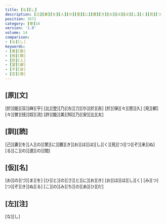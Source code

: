 ```yaml
---
title: [な][し]
description: [己][妻][を][人][の][里][に][置][き][お][ほ][ほ][し][く][見][つ][つ][ぞ][来][ぬ][る][こ][の][道][の][間]
position: 3571
category: [巻]14
version: '1.0'
volume: 14
comparison:
- [な][し]
keywords:
- [東][歌]
- [相][聞]
- [防][人]
- [望][郷]
- [不][安]
- [恋][情]
---
```


## [原][文]

[於][能][豆][麻][乎] [比][登][乃][左][刀][尓][於][吉] [於][保][々][思][久] [見][都][々][曽][伎][奴][流] [許][能][美][知][乃][安][比][太]

## [訓][読]

[己][妻][を][人][の][里][に][置][き][お][ほ][ほ][し][く][見][つ][つ][ぞ][来][ぬ][る][こ][の][道][の][間]

## [仮][名]

[お][の][づ][ま][を] [ひ][と][の][さ][と][に][お][き] [お][ほ][ほ][し][く] [み][つ][つ][ぞ][き][ぬ][る] [こ][の][み][ち][の][あ][ひ][だ]

## [左][注]

[な][し]

